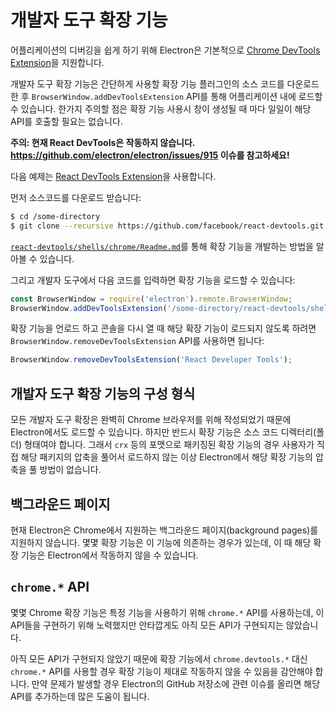 ﻿# 개발자 도구 확장 기능

어플리케이션의 디버깅을 쉽게 하기 위해 Electron은 기본적으로
[Chrome DevTools Extension][devtools-extension]을 지원합니다.

개발자 도구 확장 기능은 간단하게 사용할 확장 기능 플러그인의 소스 코드를 다운로드한 후
`BrowserWindow.addDevToolsExtension` API를 통해 어플리케이션 내에 로드할 수 있습니다.
한가지 주의할 점은 확장 기능 사용시 창이 생성될 때 마다 일일이 해당 API를 호출할 필요는
없습니다.

**주의: 현재 React DevTools은 작동하지 않습니다. https://github.com/electron/electron/issues/915 이슈를 참고하세요!**

다음 예제는 [React DevTools Extension](https://github.com/facebook/react-devtools)을
사용합니다.

먼저 소스코드를 다운로드 받습니다:

```bash
$ cd /some-directory
$ git clone --recursive https://github.com/facebook/react-devtools.git
```

[`react-devtools/shells/chrome/Readme.md`](https://github.com/facebook/react-devtools/blob/master/shells/chrome/Readme.md)를
통해 확장 기능을 개발하는 방법을 알아볼 수 있습니다.

그리고 개발자 도구에서 다음 코드를 입력하면 확장 기능을 로드할 수 있습니다:

```javascript
const BrowserWindow = require('electron').remote.BrowserWindow;
BrowserWindow.addDevToolsExtension('/some-directory/react-devtools/shells/chrome');
```

확장 기능을 언로드 하고 콘솔을 다시 열 때 해당 확장 기능이 로드되지 않도록 하려면
`BrowserWindow.removeDevToolsExtension` API를 사용하면 됩니다:

```javascript
BrowserWindow.removeDevToolsExtension('React Developer Tools');
```

## 개발자 도구 확장 기능의 구성 형식

모든 개발자 도구 확장은 완벽히 Chrome 브라우저를 위해 작성되었기 때문에 Electron에서도
로드할 수 있습니다. 하지만 반드시 확장 기능은 소스 코드 디렉터리(폴더) 형태여야 합니다.
그래서 `crx` 등의 포맷으로 패키징된 확장 기능의 경우 사용자가 직접 해당 패키지의 압축을
풀어서 로드하지 않는 이상 Electron에서 해당 확장 기능의 압축을 풀 방법이 없습니다.

## 백그라운드 페이지

현재 Electron은 Chrome에서 지원하는 백그라운드 페이지(background pages)를 지원하지
않습니다. 몇몇 확장 기능은 이 기능에 의존하는 경우가 있는데, 이 때 해당 확장 기능은
Electron에서 작동하지 않을 수 있습니다.

## `chrome.*` API

몇몇 Chrome 확장 기능은 특정 기능을 사용하기 위해 `chrome.*` API를 사용하는데, 이
API들을 구현하기 위해 노력했지만 안타깝게도 아직 모든 API가 구현되지는 않았습니다.

아직 모든 API가 구현되지 않았기 때문에 확장 기능에서 `chrome.devtools.*` 대신
`chrome.*` API를 사용할 경우 확장 기능이 제대로 작동하지 않을 수 있음을 감안해야 합니다.
만약 문제가 발생할 경우 Electron의 GitHub 저장소에 관련 이슈를 올리면 해당 API를
추가하는데 많은 도움이 됩니다.

[devtools-extension]: https://developer.chrome.com/extensions/devtools

